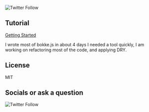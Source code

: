![Twitter Follow](https://img.shields.io/twitter/follow/MhlunguSfundo?style=social)

## Tutorial 

[Getting Started](https://dev.to/sfundomhlungu/javascript-dataframe-data-science-in-the-browser-6gl)



I wrote most of bokke.js in about 4 days I needed a tool quickly, I am working on refactoring most of the code, and applying DRY.

## License 
 MIT


## Socials  or ask a question 
 ![Twitter Follow](https://img.shields.io/twitter/follow/MhlunguSfundo?style=social)
